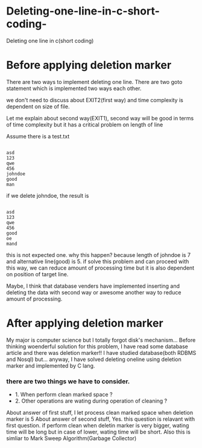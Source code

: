# Deleting-one-line-in-c-short-coding-
Deleting one line in c(short coding)

# Before applying deletion marker
There are two ways to implement deleting one line.
There are two goto statement which is implemented two ways each other.

we don't need to discuss about EXIT2(first way) and time complexity is dependent on size of file. 

Let me explain about second way(EXIT1), second way will be good in terms of time complexity but it has a critical problem on length of line

Assume there is a test.txt
<pre><code>
asd
123
qwe
456
johndoe
good
man
</code></pre>

if we delete johndoe, the result is 
<pre><code>
asd
123
qwe
456
good
oe
mand
</code></pre>
this is not expected one. why this happen? because length of johndoe is 7 and alternative line(good) is 5.
if solve this problem and can proceed with this way, we can reduce amount of processing time but it is also dependent on position of target line.

Maybe, I think that database venders have implemented inserting and deleting the data with second way or awesome another way to reduce amount of processing.

# After applying deletion marker
My major is computer science but I totally forgot disk's mechanism...
Before thinking woenderful solution for this problem, I have read some database article and there was deletion marker!!
I have studied database(both RDBMS and Nosql) but... anyway, I have solved deleting oneline using deletion marker and implemented by C lang.

### there are two things we have to consider.
<ul>
  <li>1. When perform clean marked space ?  </li>
  <li>2. Other operations are wating during operation of cleaning ? </li>
</ul>

About answer of first stuff, I let process clean marked space when deletion marker is 5
About answer of second stuff, Yes. this question is relavant with first question. if perform clean when deletin marker is very bigger, wating time will be long but in case of lower, wating time will be short. 
Also this is simliar to Mark Sweep Algorithm(Garbage Collector)


